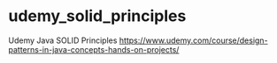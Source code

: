 # udemy_solid_principles
Udemy Java SOLID Principles
https://www.udemy.com/course/design-patterns-in-java-concepts-hands-on-projects/
